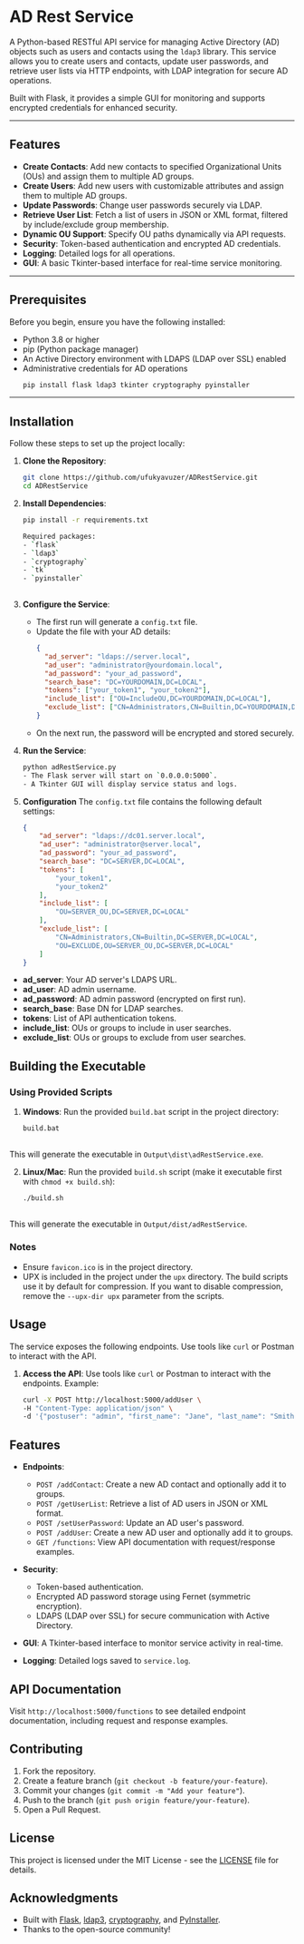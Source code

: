 # AD Rest Service

A Python-based RESTful API service for managing Active Directory (AD) objects such as users and contacts using the `ldap3` library. This service allows you to create users and contacts, update user passwords, and retrieve user lists via HTTP endpoints, with LDAP integration for secure AD operations.

Built with Flask, it provides a simple GUI for monitoring and supports encrypted credentials for enhanced security.

---

## Features
- **Create Contacts**: Add new contacts to specified Organizational Units (OUs) and assign them to multiple AD groups.
- **Create Users**: Add new users with customizable attributes and assign them to multiple AD groups.
- **Update Passwords**: Change user passwords securely via LDAP.
- **Retrieve User List**: Fetch a list of users in JSON or XML format, filtered by include/exclude group membership.
- **Dynamic OU Support**: Specify OU paths dynamically via API requests.
- **Security**: Token-based authentication and encrypted AD credentials.
- **Logging**: Detailed logs for all operations.
- **GUI**: A basic Tkinter-based interface for real-time service monitoring.

---

## Prerequisites
Before you begin, ensure you have the following installed:
- Python 3.8 or higher
- pip (Python package manager)
- An Active Directory environment with LDAPS (LDAP over SSL) enabled
- Administrative credentials for AD operations
  ```bash
  pip install flask ldap3 tkinter cryptography pyinstaller
  
---

## Installation
Follow these steps to set up the project locally:
1. **Clone the Repository**:
   ```bash
   git clone https://github.com/ufukyavuzer/ADRestService.git
   cd ADRestService
   
2. **Install Dependencies**:
   ```bash
   pip install -r requirements.txt

   Required packages:
   - `flask`
   - `ldap3`
   - `cryptography`
   - `tk`
   - `pyinstaller`
  
3. **Configure the Service**:
   - The first run will generate a `config.txt` file.
   - Update the file with your AD details:
     ```json
     {
       "ad_server": "ldaps://server.local",
       "ad_user": "administrator@yourdomain.local",
       "ad_password": "your_ad_password",
       "search_base": "DC=YOURDOMAIN,DC=LOCAL",
       "tokens": ["your_token1", "your_token2"],
       "include_list": ["OU=IncludeOU,DC=YOURDOMAIN,DC=LOCAL"],
       "exclude_list": ["CN=Administrators,CN=Builtin,DC=YOURDOMAIN,DC=LOCAL"]
     }
   - On the next run, the password will be encrypted and stored securely.

4. **Run the Service**:
   ```bash
   python adRestService.py
   - The Flask server will start on `0.0.0.0:5000`.
   - A Tkinter GUI will display service status and logs.

5. **Configuration**
The `config.txt` file contains the following default settings:
    ```json
    {
        "ad_server": "ldaps://dc01.server.local",
        "ad_user": "administrator@server.local",
        "ad_password": "your_ad_password",
        "search_base": "DC=SERVER,DC=LOCAL",
        "tokens": [
            "your_token1",
            "your_token2"
        ],
        "include_list": [
            "OU=SERVER_OU,DC=SERVER,DC=LOCAL"
        ],
        "exclude_list": [
            "CN=Administrators,CN=Builtin,DC=SERVER,DC=LOCAL",
            "OU=EXCLUDE,OU=SERVER_OU,DC=SERVER,DC=LOCAL"
        ]
    }


- **ad_server**: Your AD server's LDAPS URL.
- **ad_user**: AD admin username.
- **ad_password**: AD admin password (encrypted on first run).
- **search_base**: Base DN for LDAP searches.
- **tokens**: List of API authentication tokens.
- **include_list**: OUs or groups to include in user searches.
- **exclude_list**: OUs or groups to exclude from user searches.

## Building the Executable
### Using Provided Scripts 
1. **Windows**:
  Run the provided `build.bat` script in the project directory:
    ```bat
    build.bat
  
  This will generate the executable in `Output\dist\adRestService.exe`.
  
2. **Linux/Mac**:
  Run the provided `build.sh` script (make it executable first with `chmod +x build.sh`):
    ```bash
    ./build.sh
  
  This will generate the executable in `Output/dist/adRestService`.

### Notes
- Ensure `favicon.ico` is in the project directory.
- UPX is included in the project under the `upx` directory. The build scripts use it by default for compression. If you want to disable compression, remove the `--upx-dir upx` parameter from the scripts.


## Usage
The service exposes the following endpoints. Use tools like `curl` or Postman to interact with the API.

1. **Access the API**:
   Use tools like `curl` or Postman to interact with the endpoints. Example:
   ```bash
   curl -X POST http://localhost:5000/addUser \
   -H "Content-Type: application/json" \
   -d '{"postuser": "admin", "first_name": "Jane", "last_name": "Smith", "display_name": "Jane Smith", "username": "jsmith", "password": "Pass123!", "create_ou_path": "OU=Users,DC=SERVER,DC=LOCAL", "token": "your_token1"}'

## Features
- **Endpoints**:
  - `POST /addContact`: Create a new AD contact and optionally add it to groups.
  - `POST /getUserList`: Retrieve a list of AD users in JSON or XML format.
  - `POST /setUserPassword`: Update an AD user's password.
  - `POST /addUser`: Create a new AD user and optionally add it to groups.
  - `GET /functions`: View API documentation with request/response examples.
 
- **Security**:
  - Token-based authentication.
  - Encrypted AD password storage using Fernet (symmetric encryption).
  - LDAPS (LDAP over SSL) for secure communication with Active Directory.

- **GUI**: A Tkinter-based interface to monitor service activity in real-time.
- **Logging**: Detailed logs saved to `service.log`.

## API Documentation
Visit `http://localhost:5000/functions` to see detailed endpoint documentation, including request and response examples.

## Contributing
1. Fork the repository.
2. Create a feature branch (`git checkout -b feature/your-feature`).
3. Commit your changes (`git commit -m "Add your feature"`).
4. Push to the branch (`git push origin feature/your-feature`).
5. Open a Pull Request.

## License
This project is licensed under the MIT License - see the [LICENSE](LICENSE) file for details.

## Acknowledgments
- Built with [Flask](https://flask.palletsprojects.com/), [ldap3](https://ldap3.readthedocs.io/), [cryptography](https://cryptography.io/), and [PyInstaller](https://pyinstaller.org/).
- Thanks to the open-source community!
